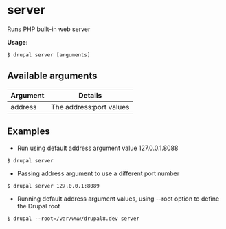 # server
Runs PHP built-in web server

**Usage:**
```
$ drupal server [arguments]
```

## Available arguments
Argument | Details
---------|-------------
address | The address:port values

## Examples
* Run using default address argument value 127.0.0.1.8088
```
$ drupal server
```
* Passing address argument to use a different port number
```
$ drupal server 127.0.0.1:8089
```
* Running default address argument values, using --root option to define the Drupal root
```
$ drupal --root=/var/www/drupal8.dev server
```
